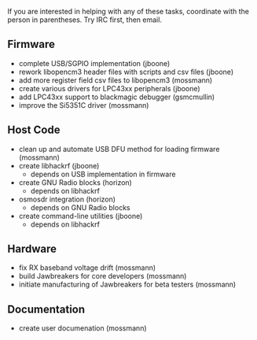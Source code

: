 If you are interested in helping with any of these tasks, coordinate with the person in parentheses.  Try IRC first, then email.

## Firmware

* complete USB/SGPIO implementation (jboone)
* rework libopencm3 header files with scripts and csv files (jboone)
* add more register field csv files to libopencm3 (mossmann)
* create various drivers for LPC43xx peripherals (jboone)
* add LPC43xx support to blackmagic debugger (gsmcmullin)
* improve the Si5351C driver (mossmann)

## Host Code

* clean up and automate USB DFU method for loading firmware (mossmann)
* create libhackrf (jboone)
  * depends on USB implementation in firmware
* create GNU Radio blocks (horizon)
  * depends on libhackrf
* osmosdr integration (horizon)
  * depends on GNU Radio blocks
* create command-line utilities (jboone)
  * depends on libhackrf

## Hardware

* fix RX baseband voltage drift (mossmann)
* build Jawbreakers for core developers (mossmann)
* initiate manufacturing of Jawbreakers for beta testers (mossmann)

## Documentation

* create user documenation (mossmann)